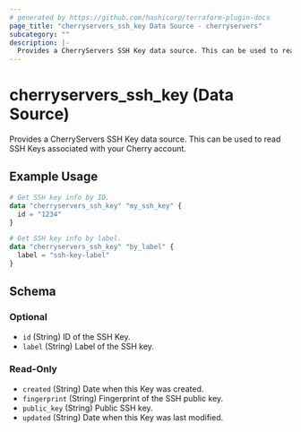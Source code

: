 ```yaml
---
# generated by https://github.com/hashicorp/terraform-plugin-docs
page_title: "cherryservers_ssh_key Data Source - cherryservers"
subcategory: ""
description: |-
  Provides a CherryServers SSH Key data source. This can be used to read SSH Keys associated with your Cherry account.
---
```


# cherryservers_ssh_key (Data Source)

Provides a CherryServers SSH Key data source. This can be used to read SSH Keys associated with your Cherry account.

## Example Usage

```terraform
# Get SSH key info by ID.
data "cherryservers_ssh_key" "my_ssh_key" {
  id = "1234"
}

# Get SSH key info by label.
data "cherryservers_ssh_key" "by_label" {
  label = "ssh-key-label"
}
```

<!-- schema generated by tfplugindocs -->
## Schema

### Optional

- `id` (String) ID of the SSH Key.
- `label` (String) Label of the SSH key.

### Read-Only

- `created` (String) Date when this Key was created.
- `fingerprint` (String) Fingerprint of the SSH public key.
- `public_key` (String) Public SSH key.
- `updated` (String) Date when this Key was last modified.
